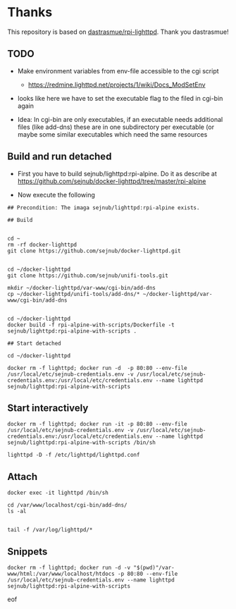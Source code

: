 # Thanks

This repository is based on [dastrasmue/rpi-lighttpd](https://github.com/dastrasmue/rpi-lighttpd). 
Thank you dastrasmue!

## TODO
- Make environment variables from env-file accessible to the cgi script

  - https://redmine.lighttpd.net/projects/1/wiki/Docs_ModSetEnv

- looks like here we have to set the executable flag to the filed in cgi-bin again
- Idea: In cgi-bin are only executables, if an executable needs additional files (like add-dns) these are in one subdirectory per executable (or maybe some similar executables which need the same resources

## Build and run detached

- First you have to build sejnub/lighttpd:rpi-alpine. Do it as describe at <https://github.com/sejnub/docker-lighttpd/tree/master/rpi-alpine>

- Now execute the following

````
## Precondition: The imaga sejnub/lighttpd:rpi-alpine exists.

## Build


cd ~
rm -rf docker-lighttpd
git clone https://github.com/sejnub/docker-lighttpd.git


cd ~/docker-lighttpd
git clone https://github.com/sejnub/unifi-tools.git

mkdir ~/docker-lighttpd/var-www/cgi-bin/add-dns
cp ~/docker-lighttpd/unifi-tools/add-dns/* ~/docker-lighttpd/var-www/cgi-bin/add-dns


cd ~/docker-lighttpd 
docker build -f rpi-alpine-with-scripts/Dockerfile -t sejnub/lighttpd:rpi-alpine-with-scripts .

## Start detached

cd ~/docker-lighttpd 

docker rm -f lighttpd; docker run -d  -p 80:80 --env-file /usr/local/etc/sejnub-credentials.env -v /usr/local/etc/sejnub-credentials.env:/usr/local/etc/credentials.env --name lighttpd sejnub/lighttpd:rpi-alpine-with-scripts

````


## Start interactively
````
docker rm -f lighttpd; docker run -it -p 80:80 --env-file /usr/local/etc/sejnub-credentials.env -v /usr/local/etc/sejnub-credentials.env:/usr/local/etc/credentials.env --name lighttpd sejnub/lighttpd:rpi-alpine-with-scripts /bin/sh

lighttpd -D -f /etc/lighttpd/lighttpd.conf

````

## Attach

````
docker exec -it lighttpd /bin/sh

cd /var/www/localhost/cgi-bin/add-dns/
ls -al


tail -f /var/log/lighttpd/*

````

## Snippets
````
docker rm -f lighttpd; docker run -d -v "$(pwd)"/var-www/html:/var/www/localhost/htdocs -p 80:80 --env-file /usr/local/etc/sejnub-credentials.env --name lighttpd sejnub/lighttpd:rpi-alpine-with-scripts
````




eof

